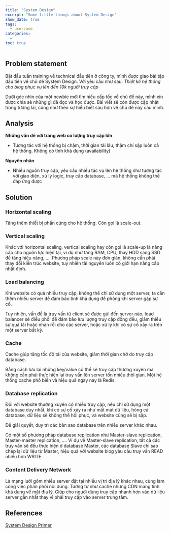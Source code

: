 ```yaml
---
title: "System Design"
excerpt: "Some little things about System Design"
show_date: true
tags:
  - use-case
categories:
  - 
toc: true
---
```


## Problem statement

Bắt đầu tuần training về technical đầu tiên ở công ty, mình được giao bài tập đầu tiên về chủ đề System Design. Với yêu cầu như sau:
*Thiết kế  hệ thống cho blog phục vụ lên đến 10k người truy cập*

Dưới góc nhìn của một newbie mới tìm hiểu cấp tốc về chủ đề này, mình xin được chia sẻ những gì đã đọc và học được. Bài viết sẽ còn được cập nhật trong tương lai, cũng như theo sự hiểu biết sâu hơn về chủ đề này cảu mình.

## Analysis

**Những vấn đề với trang web có lượng truy cập lớn**
- Tương tác với hệ thống bị chậm, thời gian tải lâu, thậm chí sập luôn cả hệ thống. Không có tính khả dụng (availability)

**Nguyên nhân**
- Nhiều nguồn truy cập, yêu cầu nhiều tác vụ lên hệ thống như tương tác với giao diện, xử lý logic, truy cấp database, ... mà hệ thống không thể đáp ứng được
 

## Solution

### Horizontal scaling
Tăng thêm thiết bị phần cứng cho hệ thống. Còn gọi là scale-out.

### Vertical scaling
Khác với horizontal scaling, vertical scaling hay còn gọi là scale-up là nâng cấp cho nguồn lực hiện tại, ví dụ như tăng RAM, CPU, thay HDD sang SSD để tăng hiệu năng, .... Phương pháp scale này đơn giản, không cần phải thay đổi kiến trúc website, tuy nhiên tài nguyên luôn có giới hạn nâng cấp nhất định.

### Load balancing
Khi website có quá nhiều truy cập, không thể chỉ sử dụng một server, ta cần thêm nhiều server để đảm bảo tính khả dụng đề phòng khi server gặp sự cố. 

Tuy nhiên, vấn đề là truy vấn từ client sẽ được gửi đến server nào, load balancer sẽ điều phối để đảm bảo lưu lượng truy cập đồng đều, giảm thiểu sự quá tải hoặc nhàn rỗi cho các server, hoặc xử lý khi có sự cố xảy ra trên một server bất kỳ. 

### Cache
Cache giúp tăng tốc độ tải của website, giảm thời gian chờ do truy cập database. 

Bằng cách lưu lại những key/value có thể sẽ truy cập thường xuyên mà không cần phải thực hiện lại truy vấn lên server tốn nhiều thời gian. Một hệ thống cache phổ biến và hiệu quả ngày nay là Redis.

### Database replication
Đối với website thường xuyên có nhiều truy cập, nếu chỉ sử dụng một database duy nhất, khi có sự cố xảy ra như mất mát dữ liệu, hỏng cả database, dữ liệu sẽ không thể hồi phục, và website cũng sẽ bị sập.

Để giải quyết, duy trì các bản sao database trên nhiều server khác nhau. 

Có một số phương pháp database replication như Master-slave replication, Master-master replication, .... Ví dụ về Master-slave replication, tất cả các truy vấn sẽ đều thực hiện ở database Master, các database Slave chỉ sao chép lại dữ liệu từ Master, hiệu quả với website blog yêu cầu truy vấn READ nhiều hơn WRITE.

### Content Delivery Network
Là mạng lưới gôm nhiều server đặt tại nhiều vị trí địa lý khác nhau, cùng làm công việc phân phối nội dung. Tương tự như cache nhưng CDN mang tính khả dụng về mặt địa lý. Giúp cho người dùng truy cập nhanh hơn vào dữ liệu server gần nhất thay vì phải truy cập vào server trung tâm.

## References
[System Design Primer](https://github.com/donnemartin/system-design-primer)
             
              
